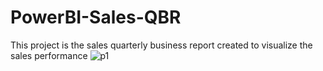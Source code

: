 # PowerBI-Sales-QBR
This project is the sales quarterly business report created to visualize the sales performance 
![p1](https://github.com/Harikrishnan-Nair/PowerBI-Sales-QBR/assets/95662379/86faa02f-8d22-4c90-be57-76a3409f0910)

